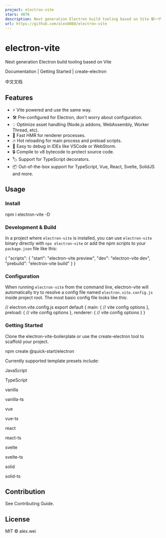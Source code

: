 ```yaml
---
project: electron-vite
stars: 4876
description: Next generation Electron build tooling based on Vite 新一代 Electron 开发构建工具，支持源代码保护
url: https://github.com/alex8088/electron-vite
---
```


electron-vite
=============

Next generation Electron build tooling based on Vite

Documentation | Getting Started | create-electron

中文文档

  
  

Features
--------

-   ⚡️ Vite powered and use the same way.
-   🛠 Pre-configured for Electron, don't worry about configuration.
-   💡 Optimize asset handling (Node.js addons, WebAssembly, Worker Thread, etc).
-   🚀 Fast HMR for renderer processes.
-   🔥 Hot reloading for main process and preload scripts.
-   🔌 Easy to debug in IDEs like VSCode or WebStorm.
-   🔒 Compile to v8 bytecode to protect source code.
-   🏷️ Support for TypeScript decorators.
-   📦 Out-of-the-box support for TypeScript, Vue, React, Svelte, SolidJS and more.

Usage
-----

### Install

npm i electron-vite -D

### Development & Build

In a project where `electron-vite` is installed, you can use `electron-vite` binary directly with `npx electron-vite` or add the npm scripts to your `package.json` file like this:

{
  "scripts": {
    "start": "electron-vite preview",
    "dev": "electron-vite dev",
    "prebuild": "electron-vite build"
  }
}

### Configuration

When running `electron-vite` from the command line, electron-vite will automatically try to resolve a config file named `electron.vite.config.js` inside project root. The most basic config file looks like this:

// electron.vite.config.js
export default {
  main: {
    // vite config options
  },
  preload: {
    // vite config options
  },
  renderer: {
    // vite config options
  }
}

### Getting Started

Clone the electron-vite-boilerplate or use the create-electron tool to scaffold your project.

npm create @quick-start/electron

Currently supported template presets include:

JavaScript

TypeScript

vanilla

vanilla-ts

vue

vue-ts

react

react-ts

svelte

svelte-ts

solid

solid-ts

Contribution
------------

See Contributing Guide.

License
-------

MIT © alex.wei
